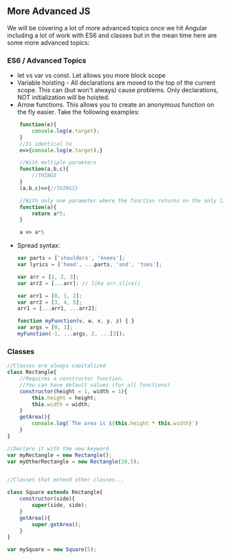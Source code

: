 ## More Advanced JS

We will be covering a lot of more advanced topics once we hit Angular including a lot of work with ES6 and classes but in the mean time here are some more advanced topics:

### ES6 / Advanced Topics

* let vs var vs const. Let allows you more block scope
* Variable hoisting - All declarations are moved to the top of the current scope. This can (but won't always) cause problems. Only declarations, NOT initialization will be hoisted.
* Arrow functions. This allows you to create an anonymous function on the fly easier. Take the following examples:
``` javascript
    function(e){
        console.log(e.target);
    }
    //Is identical to
    e=>{console.log(e.target);}

    //With multiple paramters
    function(a,b,c){
        //THINGS
    }
    (a,b,c)=>{//THINGS}

    //With only one parameter where the function returns on the only line
    function(a){
        return a*5;
    }

    a => a*5
```
* Spread syntax:
    ``` javascript 
    var parts = ['shoulders', 'knees']; 
    var lyrics = ['head', ...parts, 'and', 'toes']; 

    var arr = [1, 2, 3];
    var arr2 = [...arr]; // like arr.slice()

    var arr1 = [0, 1, 2];
    var arr2 = [3, 4, 5];
    arr1 = [...arr1, ...arr2];

    function myFunction(v, w, x, y, z) { }
    var args = [0, 1];
    myFunction(-1, ...args, 2, ...[3]);
    ```


### Classes

``` javascript
//Classes are always capitalized
class Rectangle{
    //Requires a constructor function.
    //You can have default values (for all functions)
    constructor(height = 1, width = 1){
        this.height = height;
        this.width = width;
    }
    getArea(){
        console.log(`The area is ${this.height * this.width}`)
    }
}

//Declare it with the new keyword
var myRectangle = new Rectangle();
var myOtherRectangle = new Rectangle(10,5);


//Classes that extend other classes...

class Square extends Rectangle{
    constructor(side){
        super(side, side);
    }
    getArea(){
        super.getArea();
    }
}

var mySquare = new Square(5);

```


